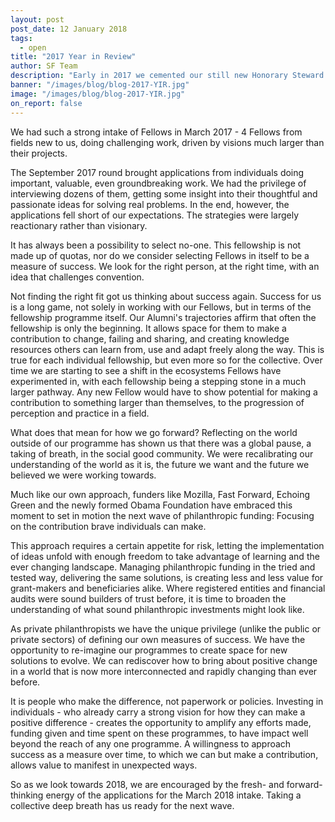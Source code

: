 ```yaml
---
layout: post
post_date: 12 January 2018
tags:
  - open
title: "2017 Year in Review"
author: SF Team
description: "Early in 2017 we cemented our still new Honorary Steward process through an excellent fellowship selection round with Cory Doctorow. Having now completed a full year cycle of this process, we were excited to make this a more permanent part of how we work. Then we had an unexpected first: we did not award any fellowships in September 2017."
banner: "/images/blog/blog-2017-YIR.jpg"
image: "/images/blog/blog-2017-YIR.jpg"
on_report: false
---
```


We had such a strong intake of Fellows in March 2017 - 4  Fellows from fields new to us, doing challenging work, driven by visions much larger than their projects. 

The September 2017 round brought applications from individuals doing important, valuable, even groundbreaking work. We had the privilege of interviewing dozens of them, getting some insight into their thoughtful and passionate ideas for solving real problems. In the end, however, the applications fell short of our expectations. The strategies were largely reactionary rather than visionary. 

It has always been a possibility to select no-one. This fellowship is not made up of quotas, nor do we consider selecting Fellows in itself to be a measure of success. We look for the right person, at the right time, with an idea that challenges convention.

Not finding the right fit got us thinking about success again. Success for us is a long game, not solely in working with our Fellows, but in terms of the fellowship programme itself. Our Alumni's trajectories affirm that often the fellowship is only the beginning. It allows space for them to make a contribution to change, failing and sharing, and creating knowledge resources others can learn from, use and adapt freely along the way. This is true for each individual fellowship, but even more so for the collective. Over time we are starting to see a shift in the ecosystems Fellows have experimented in, with each fellowship being a stepping stone in a much larger pathway. Any new Fellow would have to show potential for making a contribution to something larger than themselves, to the progression of perception and practice in a field.

What does that mean for how we go forward?  Reflecting on the world outside of our programme has shown us that there was a global pause, a taking of breath, in the social good community. We were recalibrating our understanding of the world as it is, the future we want and the future we believed we were working towards.

Much like our own approach, funders like Mozilla, Fast Forward, Echoing Green and the newly formed Obama Foundation have embraced this moment to set in motion the next wave of philanthropic funding: Focusing on the contribution brave individuals can make.

This approach requires a certain appetite for risk, letting the implementation of ideas unfold with enough freedom to take advantage of learning and the ever changing landscape. Managing philanthropic funding in the tried and tested way, delivering the same solutions, is creating less and less value for grant-makers and beneficiaries alike. Where registered entities and financial audits were sound builders of trust before, it is time to broaden the understanding of what sound philanthropic investments might look like. 

As private philanthropists we have the unique privilege (unlike the public or private sectors) of defining our own measures of success. We have the opportunity to re-imagine our programmes to create space for new solutions to evolve. We can rediscover how to bring about positive change in a world that is now more interconnected and rapidly changing than ever before. 

It is people who make the difference, not paperwork or policies. Investing in individuals - who already carry a strong vision for how they can make a positive difference - creates the opportunity to amplify any efforts made, funding given and time spent on these programmes, to have impact well beyond the reach of any one programme. A willingness to approach success as a measure over time, to which we can but make a contribution, allows value to manifest in unexpected ways.

So as we look towards 2018, we are encouraged by the fresh- and forward-thinking energy of the applications for the March 2018 intake. Taking a collective deep breath has us ready for the next wave.

